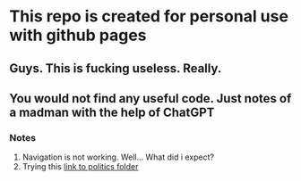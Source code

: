 # This repo is created for personal use with github pages

## Guys. This is fucking useless. Really.
## You would not find any useful code. Just notes of a madman with the help of ChatGPT

### Notes
1. Navigation is not working. Well... What did i expect?
2. Trying this [link to politics folder](/Frontier_main/Politics)
